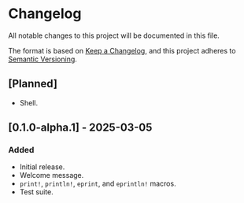 # Changelog

All notable changes to this project will be documented in this file.

The format is based on [Keep a Changelog](https://keepachangelog.com/en/1.1.0/),
and this project adheres to [Semantic Versioning](https://semver.org/spec/v2.0.0.html).

## [Planned]

- Shell.

## [0.1.0-alpha.1] - 2025-03-05

### Added

- Initial release.
- Welcome message.
- `print!`, `println!`, `eprint`, and `eprintln!` macros.
- Test suite.
